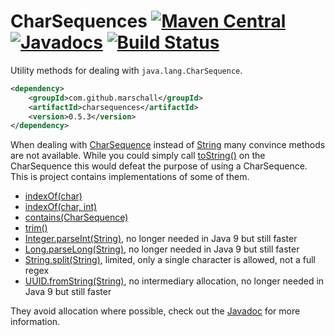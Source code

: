 CharSequences [![Maven Central](https://maven-badges.herokuapp.com/maven-central/com.github.marschall/charsequences/badge.svg)](https://maven-badges.herokuapp.com/maven-central/com.github.marschall/charsequences) [![Javadocs](https://www.javadoc.io/badge/com.github.marschall/charsequences.svg)](https://www.javadoc.io/doc/com.github.marschall/charsequences) [![Build Status](https://travis-ci.org/marschall/charsequences.svg?branch=master)](https://travis-ci.org/marschall/charsequences)
=============

Utility methods for dealing with `java.lang.CharSequence`. 

```xml
<dependency>
    <groupId>com.github.marschall</groupId>
    <artifactId>charsequences</artifactId>
    <version>0.5.3</version>
</dependency>
```

When dealing with [CharSequence](https://docs.oracle.com/javase/8/docs/api/java/lang/CharSequence.html) instead of [String](https://docs.oracle.com/javase/8/docs/api/java/lang/String.html) many convince methods are not available. While you could simply call [toString()](https://docs.oracle.com/javase/9/docs/api/java/lang/CharSequence.html#toString--) on the CharSequence this would defeat the purpose of using a CharSequence. This is project contains implementations of some of them.

 - [indexOf(char)](https://docs.oracle.com/javase/9/docs/api/java/lang/String.html#indexOf-int-)
 - [indexOf(char, int)](https://docs.oracle.com/javase/9/docs/api/java/lang/String.html#indexOf-int-int-)
 - [contains(CharSequence)](https://docs.oracle.com/javase/9/docs/api/java/lang/String.html#contains-java.lang.CharSequence-)
 - [trim()](https://docs.oracle.com/javase/9/docs/api/java/lang/String.html#trim--)
 - [Integer.parseInt(String)](https://docs.oracle.com/javase/9/docs/api/java/lang/Integer.html#parseInt-java.lang.String-), no longer needed in Java 9 but still faster
 - [Long.parseLong(String)](https://docs.oracle.com/javase/9/docs/api/java/lang/Long.html#parseLong-java.lang.String-), no longer needed in Java 9 but still faster
 - [String.split(String)](https://docs.oracle.com/javase/9/docs/api/java/lang/String.html#split-java.lang.String-), limited, only a single character is allowed, not a full regex
 - [UUID.fromString(String)](https://docs.oracle.com/javase/9/docs/api/java/util/UUID.html#fromString-java.lang.String-), no intermediary allocation, no longer needed in Java 9 but still faster
 
They avoid allocation where possible, check out the [Javadoc](http://www.javadoc.io/doc/com.github.marschall/charsequences) for more information.

